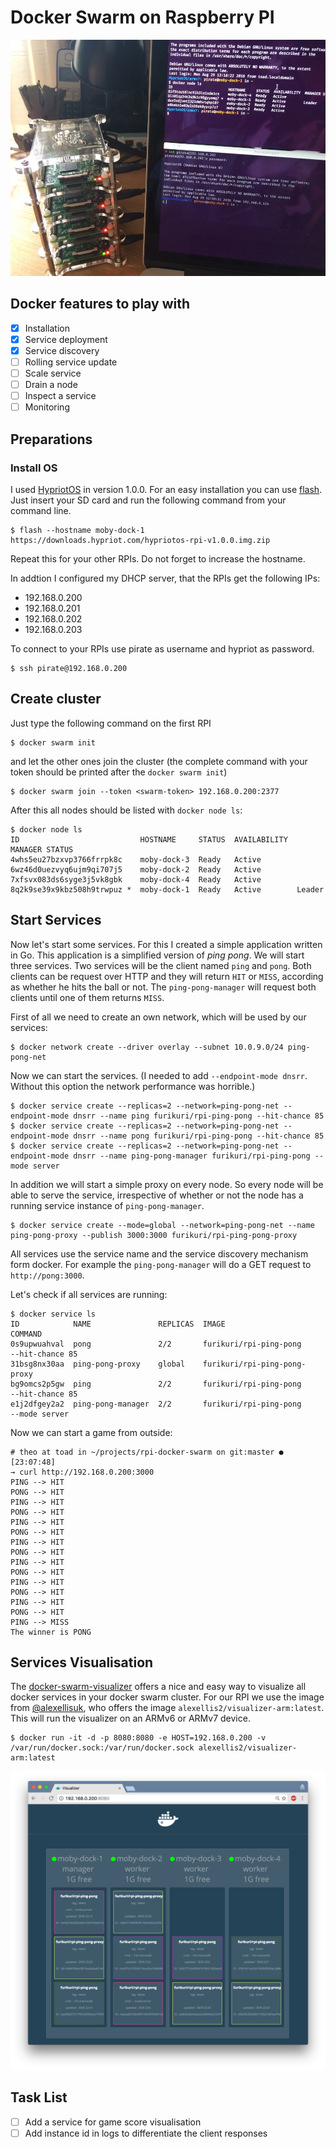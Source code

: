 # Docker Swarm on Raspberry PI
![PI Cluster](https://github.com/FuriKuri/rpi-docker-swarm/raw/master/pi-cluster.jpg "PI Cluster")

## Docker features to play with
- [x] Installation
- [x] Service deployment
- [x] Service discovery
- [ ] Rolling service update
- [ ] Scale service
- [ ] Drain a node
- [ ] Inspect a service
- [ ] Monitoring

## Preparations
### Install OS
I used [HypriotOS](http://blog.hypriot.com/) in version 1.0.0. For an easy installation you can use [flash](https://github.com/hypriot/flash). Just insert your SD card and run the following command from your command line.

```
$ flash --hostname moby-dock-1 https://downloads.hypriot.com/hypriotos-rpi-v1.0.0.img.zip
```
Repeat this for your other RPIs. Do not forget to increase the hostname.

In addtion I configured my DHCP server, that the RPIs get the following IPs:

* 192.168.0.200
* 192.168.0.201
* 192.168.0.202
* 192.168.0.203

To connect to your RPIs use pirate as username and hypriot as password.

```
$ ssh pirate@192.168.0.200
```

## Create cluster
Just type the following command on the first RPI

```
$ docker swarm init
```
and let the other ones join the cluster (the complete command with your token should be printed after the ```docker swarm init```)

```
$ docker swarm join --token <swarm-token> 192.168.0.200:2377
```

After this all nodes should be listed with ```docker node ls```:

```
$ docker node ls
ID                           HOSTNAME     STATUS  AVAILABILITY  MANAGER STATUS
4whs5eu27bzxvp3766frrpk8c    moby-dock-3  Ready   Active
6wz46d0uezvyq6ujm9qi707j5    moby-dock-2  Ready   Active
7xfsvx083ds6syge3j5vk8gbk    moby-dock-4  Ready   Active
8q2k9se39x9kbz508h9trwpuz *  moby-dock-1  Ready   Active        Leader
```

## Start Services
Now let's start some services. For this I created a simple application written in Go. This application is a simplified version of *ping pong*. We will start three services.
Two services will be the client named ```ping``` and ```pong```. Both clients can be request over HTTP and they will return ```HIT``` or ```MISS```, according as whether he hits the ball or not. The ```ping-pong-manager``` will request both clients until one of them returns ```MISS```.

First of all we need to create an own network, which will be used by our services:

```
$ docker network create --driver overlay --subnet 10.0.9.0/24 ping-pong-net
```

Now we can start the services. (I needed to add ```--endpoint-mode dnsrr```. Without this option the network performance was horrible.)

```
$ docker service create --replicas=2 --network=ping-pong-net --endpoint-mode dnsrr --name ping furikuri/rpi-ping-pong --hit-chance 85
$ docker service create --replicas=2 --network=ping-pong-net --endpoint-mode dnsrr --name pong furikuri/rpi-ping-pong --hit-chance 85
$ docker service create --replicas=2 --network=ping-pong-net --endpoint-mode dnsrr --name ping-pong-manager furikuri/rpi-ping-pong --mode server
```

In addition we will start a simple proxy on every node. So every node will be able to serve the service, irrespective of whether or not the node has a running service instance of ```ping-pong-manager```.

```
$ docker service create --mode=global --network=ping-pong-net --name ping-pong-proxy --publish 3000:3000 furikuri/rpi-ping-pong-proxy
```

All services use the service name and the service discovery mechanism form docker. For example the ```ping-pong-manager``` will do a GET request to ```http://pong:3000```.

Let's check if all services are running:

```
$ docker service ls
ID            NAME               REPLICAS  IMAGE                         COMMAND
0s9upwuahval  pong               2/2       furikuri/rpi-ping-pong        --hit-chance 85
31bsg8nx30aa  ping-pong-proxy    global    furikuri/rpi-ping-pong-proxy
bg9omcs2p5gw  ping               2/2       furikuri/rpi-ping-pong        --hit-chance 85
e1j2dfgey2a2  ping-pong-manager  2/2       furikuri/rpi-ping-pong        --mode server
```


Now we can start a game from outside:

```
# theo at toad in ~/projects/rpi-docker-swarm on git:master ● [23:07:48]
→ curl http://192.168.0.200:3000
PING --> HIT
PONG --> HIT
PING --> HIT
PONG --> HIT
PING --> HIT
PONG --> HIT
PING --> HIT
PONG --> HIT
PING --> HIT
PONG --> HIT
PING --> HIT
PONG --> HIT
PING --> HIT
PONG --> HIT
PING --> MISS
The winner is PONG
```

## Services Visualisation
The [docker-swarm-visualizer](https://github.com/ManoMarks/docker-swarm-visualizer) offers a nice and easy way to visualize all docker services in your docker swarm cluster. For our RPI we use the image from [@alexellisuk](https://twitter.com/alexellisuk), who offers the image ```alexellis2/visualizer-arm:latest```. This will run the visualizer on an ARMv6 or ARMv7 device.

```
$ docker run -it -d -p 8080:8080 -e HOST=192.168.0.200 -v /var/run/docker.sock:/var/run/docker.sock alexellis2/visualizer-arm:latest
```

![Ping Pong Services](https://github.com/FuriKuri/rpi-docker-swarm/raw/master/ping-pong.png "Ping Pong Services")

## Task List
- [ ] Add a service for game score visualisation
- [ ] Add instance id in logs to differentiate the client responses
